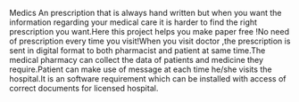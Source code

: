  Medics
An prescription that is always hand written but when you want the information regarding your medical care it is harder to find the right prescription you want.Here this project helps you make paper free !No need of prescription every time you visit!When you visit doctor ,the prescription is sent in digital format to both pharmacist and patient at same time.The medical pharmacy can collect the data of patients and medicine they require.Patient can make use of message at each time he/she visits the hospital.It is an software requirement which can be installed with access of correct documents for licensed hospital.
